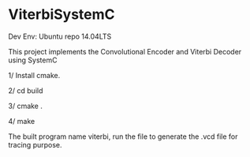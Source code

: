 # ViterbiSystemC
Dev Env: Ubuntu repo 14.04LTS

This project implements the Convolutional Encoder and Viterbi Decoder using SystemC

1/ Install cmake.

2/ cd build

3/ cmake .

4/ make

The built program name viterbi, run the file to generate the .vcd file for tracing purpose.
